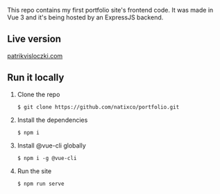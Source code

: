 This repo contains my first portfolio site's frontend code. It was made in Vue 3 and it's being hosted by an ExpressJS backend.

## Live version
[patrikvisloczki.com](https://www.patrikvisloczki.com)

## Run it locally
 1. Clone the repo

    `$ git clone https://github.com/natixco/portfolio.git`
    
2. Install the dependencies

    `$ npm i`

3. Install @vue-cli globally

    `$ npm i -g @vue-cli`

4. Run the site

    `$ npm run serve`

